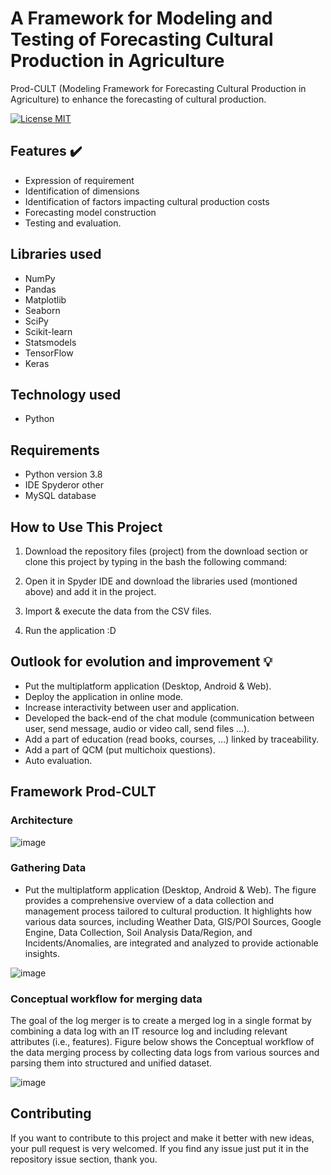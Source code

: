 # A Framework for Modeling and Testing of Forecasting Cultural Production in Agriculture
Prod-CULT (Modeling Framework for Forecasting Cultural Production in Agriculture) to enhance the forecasting of cultural production.

[![License MIT](https://img.shields.io/badge/license-MIT-blue.svg)](LICENSE)


## Features :heavy_check_mark:
* Expression of requirement
* Identification of dimensions
* Identification of factors impacting cultural production costs
* Forecasting model construction
* Testing and evaluation.

## Libraries used
* NumPy
* Pandas
* Matplotlib
* Seaborn
* SciPy
* Scikit-learn
* Statsmodels
* TensorFlow
* Keras

## Technology used
* Python

## Requirements
* Python version 3.8
* IDE Spyderor other
* MySQL database

## How to Use This Project
1. Download the repository files (project) from the download section or clone this project by typing in the bash the following command:

2. Open it in Spyder IDE and download the libraries used (montioned above) and add it in the project.
3. Import & execute the data from the CSV files.
4. Run the application :D

## Outlook for evolution and improvement :bulb:
* Put the multiplatform application (Desktop, Android & Web).
* Deploy the application in online mode.
* Increase interactivity between user and application.
* Developed the back-end of the chat module (communication between user, send message, audio or video call, send files ...).
* Add a part of education (read books, courses, ...) linked by traceability.
* Add a part of QCM (put multichoix questions).
* Auto evaluation.

## Framework Prod-CULT

### Architecture

![image](https://github.com/user-attachments/assets/55407446-6728-4735-bb00-4cbdb36908d3)

### Gathering Data
* Put the multiplatform application (Desktop, Android & Web).
The figure provides a comprehensive overview of a data collection and management process tailored to cultural production. It highlights how various data
sources, including Weather Data, GIS/POI Sources, Google Engine, Data Collection, Soil Analysis Data/Region, and Incidents/Anomalies, are integrated and analyzed to
provide actionable insights.


![image](https://github.com/user-attachments/assets/24e65f0c-6550-495a-995a-db5e7f20be76)

### Conceptual workflow for merging data
The goal of the log merger is to create a merged log in a single format by combining a data log with an IT resource log and including
relevant attributes (i.e., features). Figure below shows the Conceptual workflow of the data merging process by collecting data logs from various sources
and parsing them into structured and unified dataset.



![image](https://github.com/user-attachments/assets/84a54c37-4a15-4bcc-b413-dde6eaf13c02)





## Contributing
If you want to contribute to this project and make it better with new ideas, your pull request is very welcomed.
If you find any issue just put it in the repository issue section, thank you.

